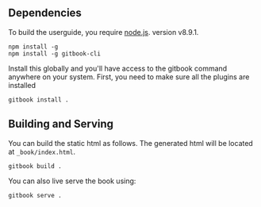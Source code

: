 ## Dependencies

To build the userguide, you require [node.js](https://nodejs.org/en/).
version v8.9.1.

```
npm install -g
npm install -g gitbook-cli
```

Install this globally and you'll have access to the gitbook command
anywhere on your system. First, you need to make sure all the plugins
are installed

```
gitbook install .
```

## Building and Serving

You can build the static html as follows. The generated html will be
located at `_book/index.html`.

```
gitbook build .
```

You can also live serve the book using:

```
gitbook serve .
```
